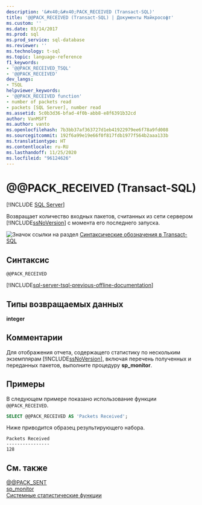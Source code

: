 ```yaml
---
description: '&#x40;&#x40;PACK_RECEIVED (Transact-SQL)'
title: '@@PACK_RECEIVED (Transact-SQL) | Документы Майкрософт'
ms.custom: ''
ms.date: 03/14/2017
ms.prod: sql
ms.prod_service: sql-database
ms.reviewer: ''
ms.technology: t-sql
ms.topic: language-reference
f1_keywords:
- '@@PACK_RECEIVED_TSQL'
- '@@PACK_RECEIVED'
dev_langs:
- TSQL
helpviewer_keywords:
- '@@PACK_RECEIVED function'
- number of packets read
- packets [SQL Server], number read
ms.assetid: 5c0b3d36-bfad-4f0b-abb8-e8f6391b32cd
author: VanMSFT
ms.author: vanto
ms.openlocfilehash: 7b3bb37af363727d1eb41922979ee6f78a9fd008
ms.sourcegitcommit: 192f6a99e19e66f0f817fdb1977f564b2aaa133b
ms.translationtype: HT
ms.contentlocale: ru-RU
ms.lasthandoff: 11/25/2020
ms.locfileid: "96124626"
---
```

# <a name="x40x40pack_received-transact-sql"></a>&#x40;&#x40;PACK_RECEIVED (Transact-SQL)
[!INCLUDE [SQL Server](../../includes/applies-to-version/sqlserver.md)]

  Возвращает количество входных пакетов, считанных из сети сервером [!INCLUDE[ssNoVersion](../../includes/ssnoversion-md.md)] с момента его последнего запуска.  
  
 ![Значок ссылки на раздел](../../database-engine/configure-windows/media/topic-link.gif "Значок ссылки на раздел") [Синтаксические обозначения в Transact-SQL](../../t-sql/language-elements/transact-sql-syntax-conventions-transact-sql.md)  
  
## <a name="syntax"></a>Синтаксис  
  
```syntaxsql  
@@PACK_RECEIVED  
```  
  
[!INCLUDE[sql-server-tsql-previous-offline-documentation](../../includes/sql-server-tsql-previous-offline-documentation.md)]

## <a name="return-types"></a>Типы возвращаемых данных
 **integer**  
  
## <a name="remarks"></a>Комментарии  
 Для отображения отчета, содержащего статистику по нескольким экземплярам [!INCLUDE[ssNoVersion](../../includes/ssnoversion-md.md)], включая перечень полученных и переданных пакетов, выполните процедуру **sp_monitor**.  
  
## <a name="examples"></a>Примеры  
 В следующем примере показано использование функции `@@PACK_RECEIVED`.  
  
```sql  
SELECT @@PACK_RECEIVED AS 'Packets Received';   
```  
  
 Ниже приводится образец результирующего набора.  
  
```  
Packets Received  
----------------  
128  
```  
  
## <a name="see-also"></a>См. также  
 [@@PACK_SENT](../../t-sql/functions/pack-sent-transact-sql.md)   
 [sp_monitor](../../relational-databases/system-stored-procedures/sp-monitor-transact-sql.md)   
 [Системные статистические функции](../../t-sql/functions/system-statistical-functions-transact-sql.md)  
  
  
